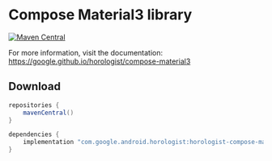 # Compose Material3 library

[![Maven Central](https://img.shields.io/maven-central/v/com.google.android.horologist/horologist-compose-material3)](https://search.maven.org/search?q=g:com.google.android.horologist)

For more information, visit the documentation: https://google.github.io/horologist/compose-material3

## Download

```groovy
repositories {
    mavenCentral()
}

dependencies {
    implementation "com.google.android.horologist:horologist-compose-material3:<version>"
}
```
